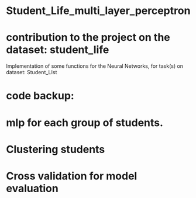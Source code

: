 # Student_Life_multi_layer_perceptron
# contribution to the project on the dataset: student_life
Implementation of some functions for the Neural Networks, for task(s) on dataset: Student_LIst

# code backup:
#   mlp for each group of students.
#   Clustering students
#   Cross validation for model evaluation
